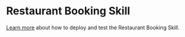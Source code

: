 ﻿# Restaurant Booking Skill

[Learn more](https://aka.ms/bfrestaurantbookingskill) about how to deploy and test the Restaurant Booking Skill.